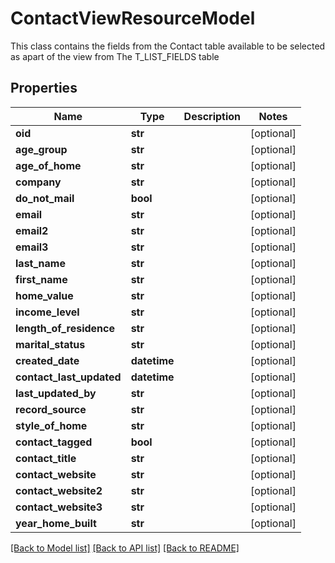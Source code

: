 # ContactViewResourceModel

This class contains the fields from the Contact table available to be selected as apart of the view from The T_LIST_FIELDS table
## Properties
Name | Type | Description | Notes
------------ | ------------- | ------------- | -------------
**oid** | **str** |  | [optional] 
**age_group** | **str** |  | [optional] 
**age_of_home** | **str** |  | [optional] 
**company** | **str** |  | [optional] 
**do_not_mail** | **bool** |  | [optional] 
**email** | **str** |  | [optional] 
**email2** | **str** |  | [optional] 
**email3** | **str** |  | [optional] 
**last_name** | **str** |  | [optional] 
**first_name** | **str** |  | [optional] 
**home_value** | **str** |  | [optional] 
**income_level** | **str** |  | [optional] 
**length_of_residence** | **str** |  | [optional] 
**marital_status** | **str** |  | [optional] 
**created_date** | **datetime** |  | [optional] 
**contact_last_updated** | **datetime** |  | [optional] 
**last_updated_by** | **str** |  | [optional] 
**record_source** | **str** |  | [optional] 
**style_of_home** | **str** |  | [optional] 
**contact_tagged** | **bool** |  | [optional] 
**contact_title** | **str** |  | [optional] 
**contact_website** | **str** |  | [optional] 
**contact_website2** | **str** |  | [optional] 
**contact_website3** | **str** |  | [optional] 
**year_home_built** | **str** |  | [optional] 

[[Back to Model list]](../README.md#documentation-for-models) [[Back to API list]](../README.md#documentation-for-api-endpoints) [[Back to README]](../README.md)



